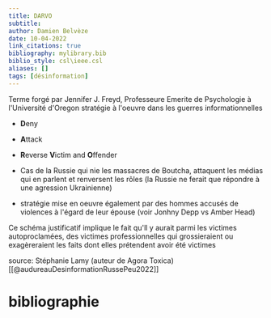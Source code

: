 ```yaml
---
title: DARVO
subtitle:
author: Damien Belvèze
date: 10-04-2022
link_citations: true
bibliography: mylibrary.bib
biblio_style: csl\ieee.csl
aliases: []
tags: [désinformation]
---
```



Terme forgé par Jennifer J. Freyd, Professeure Emerite de Psychologie à l'Université d'Oregon
stratégie à l'oeuvre dans les guerres informationnelles

- **D**eny  
- **A**ttack  
- **R**everse **V**ictim and **O**ffender

- Cas de la Russie qui nie les massacres de Boutcha, attaquent les médias qui en parlent et renversent les rôles (la Russie ne ferait que répondre à une agression Ukrainienne)
- stratégie mise en oeuvre également par des hommes accusés de violences à l'égard de leur épouse (voir Jonhny Depp vs Amber Head)

Ce schéma justificatif implique le fait qu'll y aurait parmi les victimes autoproclamées, des victimes professionnelles qui grossieraient ou exagèreraient les faits dont elles prétendent avoir été victimes

source: Stéphanie Lamy (auteur de Agora Toxica) [[@audureauDesinformationRussePeu2022]]




# bibliographie

